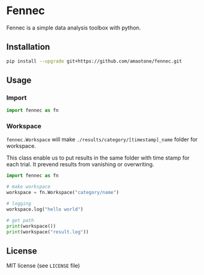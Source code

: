 # Fennec

Fennec is a simple data analysis toolbox with python.

## Installation

```bash
pip install --upgrade git+https://github.com/amaotone/fennec.git
```

## Usage

### Import
```python
import fennec as fn
```

### Workspace

`fennec.Workspace` will make `./results/category/[timestamp]_name` folder for workspace.

This class enable us to put results in the same folder with time stamp for each trial.
It prevend results from vanishing or overwriting.


```python
import fennec as fn

# make workspace
workspace = fn.Workspace("category/name")

# logging
workspace.log("hello world")

# get path
print(workspace())
print(workspace("result.log"))
```

## License

MIT license (see `LICENSE` file)
